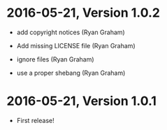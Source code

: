 2016-05-21, Version 1.0.2
=========================

 * add copyright notices (Ryan Graham)

 * Add missing LICENSE file (Ryan Graham)

 * ignore files (Ryan Graham)

 * use a proper shebang (Ryan Graham)


2016-05-21, Version 1.0.1
=========================

 * First release!

